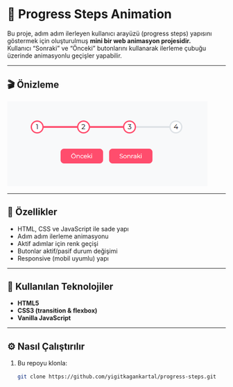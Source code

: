 # 🔢 Progress Steps Animation

Bu proje, adım adım ilerleyen kullanıcı arayüzü (progress steps) yapısını göstermek için oluşturulmuş **mini bir web animasyon projesidir.**  
Kullanıcı “Sonraki” ve “Önceki” butonlarını kullanarak ilerleme çubuğu üzerinde animasyonlu geçişler yapabilir.

---

## 🎬 Önizleme

![Progress Steps Preview](./progressSteps.png)

---

## 🧩 Özellikler

- HTML, CSS ve JavaScript ile sade yapı  
- Adım adım ilerleme animasyonu  
- Aktif adımlar için renk geçişi  
- Butonlar aktif/pasif durum değişimi  
- Responsive (mobil uyumlu) yapı

---

## 🧠 Kullanılan Teknolojiler

- **HTML5**
- **CSS3 (transition & flexbox)**
- **Vanilla JavaScript**

---

## ⚙️ Nasıl Çalıştırılır

1. Bu repoyu klonla:
   ```bash
   git clone https://github.com/yigitkagankartal/progress-steps.git
